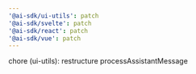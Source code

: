 ```yaml
---
'@ai-sdk/ui-utils': patch
'@ai-sdk/svelte': patch
'@ai-sdk/react': patch
'@ai-sdk/vue': patch
---
```


chore (ui-utils): restructure processAssistantMessage
